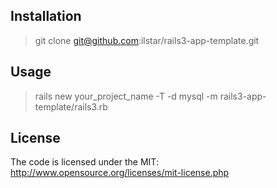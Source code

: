 ## Installation

>  git clone git@github.com:ilstar/rails3-app-template.git

## Usage

>  rails new your_project_name -T -d mysql -m rails3-app-template/rails3.rb
	
## License

  The code is licensed under the MIT: http://www.opensource.org/licenses/mit-license.php
